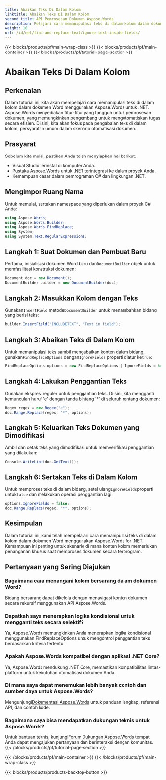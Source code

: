 ```yaml
---
title: Abaikan Teks Di Dalam Kolom
linktitle: Abaikan Teks Di Dalam Kolom
second_title: API Pemrosesan Dokumen Aspose.Words
description: Pelajari cara memanipulasi teks di dalam kolom dalam dokumen Word menggunakan Aspose.Words untuk .NET. Tutorial ini menyediakan panduan langkah demi langkah dengan contoh-contoh praktis.
weight: 10
url: /id/net/find-and-replace-text/ignore-text-inside-fields/
---
```


{{< blocks/products/pf/main-wrap-class >}}
{{< blocks/products/pf/main-container >}}
{{< blocks/products/pf/tutorial-page-section >}}

# Abaikan Teks Di Dalam Kolom

## Perkenalan

Dalam tutorial ini, kita akan mempelajari cara memanipulasi teks di dalam kolom dalam dokumen Word menggunakan Aspose.Words untuk .NET. Aspose.Words menyediakan fitur-fitur yang tangguh untuk pemrosesan dokumen, yang memungkinkan pengembang untuk mengotomatiskan tugas secara efisien. Di sini, kita akan fokus pada pengabaian teks di dalam kolom, persyaratan umum dalam skenario otomatisasi dokumen.

## Prasyarat

Sebelum kita mulai, pastikan Anda telah menyiapkan hal berikut:
- Visual Studio terinstal di komputer Anda.
- Pustaka Aspose.Words untuk .NET terintegrasi ke dalam proyek Anda.
- Kemampuan dasar dalam pemrograman C# dan lingkungan .NET.

## Mengimpor Ruang Nama

Untuk memulai, sertakan namespace yang diperlukan dalam proyek C# Anda:
```csharp
using Aspose.Words;
using Aspose.Words.Builder;
using Aspose.Words.FindReplace;
using System;
using System.Text.RegularExpressions;
```

## Langkah 1: Buat Dokumen dan Pembuat Baru

 Pertama, inisialisasi dokumen Word baru dan`DocumentBuilder` objek untuk memfasilitasi konstruksi dokumen:
```csharp
Document doc = new Document();
DocumentBuilder builder = new DocumentBuilder(doc);
```

## Langkah 2: Masukkan Kolom dengan Teks

 Gunakan`InsertField` metode`DocumentBuilder` untuk menambahkan bidang yang berisi teks:
```csharp
builder.InsertField("INCLUDETEXT", "Text in field");
```

## Langkah 3: Abaikan Teks di Dalam Kolom

 Untuk memanipulasi teks sambil mengabaikan konten dalam bidang, gunakan`FindReplaceOptions` dengan`IgnoreFields` properti diatur ke`true`:
```csharp
FindReplaceOptions options = new FindReplaceOptions { IgnoreFields = true };
```

## Langkah 4: Lakukan Penggantian Teks

Gunakan ekspresi reguler untuk penggantian teks. Di sini, kita mengganti kemunculan huruf 'e' dengan tanda bintang '*' di seluruh rentang dokumen:
```csharp
Regex regex = new Regex("e");
doc.Range.Replace(regex, "*", options);
```

## Langkah 5: Keluarkan Teks Dokumen yang Dimodifikasi

Ambil dan cetak teks yang dimodifikasi untuk memverifikasi penggantian yang dilakukan:
```csharp
Console.WriteLine(doc.GetText());
```

## Langkah 6: Sertakan Teks di Dalam Kolom

 Untuk memproses teks di dalam bidang, setel ulang`IgnoreFields`properti untuk`false` dan melakukan operasi penggantian lagi:
```csharp
options.IgnoreFields = false;
doc.Range.Replace(regex, "*", options);
```

## Kesimpulan

Dalam tutorial ini, kami telah mempelajari cara memanipulasi teks di dalam kolom dalam dokumen Word menggunakan Aspose.Words for .NET. Kemampuan ini penting untuk skenario di mana konten kolom memerlukan penanganan khusus saat memproses dokumen secara terprogram.

## Pertanyaan yang Sering Diajukan

### Bagaimana cara menangani kolom bersarang dalam dokumen Word?
Bidang bersarang dapat dikelola dengan menavigasi konten dokumen secara rekursif menggunakan API Aspose.Words.

### Dapatkah saya menerapkan logika kondisional untuk mengganti teks secara selektif?
Ya, Aspose.Words memungkinkan Anda menerapkan logika kondisional menggunakan FindReplaceOptions untuk mengontrol penggantian teks berdasarkan kriteria tertentu.

### Apakah Aspose.Words kompatibel dengan aplikasi .NET Core?
Ya, Aspose.Words mendukung .NET Core, memastikan kompatibilitas lintas-platform untuk kebutuhan otomatisasi dokumen Anda.

### Di mana saya dapat menemukan lebih banyak contoh dan sumber daya untuk Aspose.Words?
 Mengunjungi[Dokumentasi Aspose.Words](https://reference.aspose.com/words/net/) untuk panduan lengkap, referensi API, dan contoh kode.

### Bagaimana saya bisa mendapatkan dukungan teknis untuk Aspose.Words?
 Untuk bantuan teknis, kunjungi[Forum Dukungan Aspose.Words](https://forum.aspose.com/c/words/8) tempat Anda dapat mengajukan pertanyaan dan berinteraksi dengan komunitas.
{{< /blocks/products/pf/tutorial-page-section >}}

{{< /blocks/products/pf/main-container >}}
{{< /blocks/products/pf/main-wrap-class >}}

{{< blocks/products/products-backtop-button >}}

